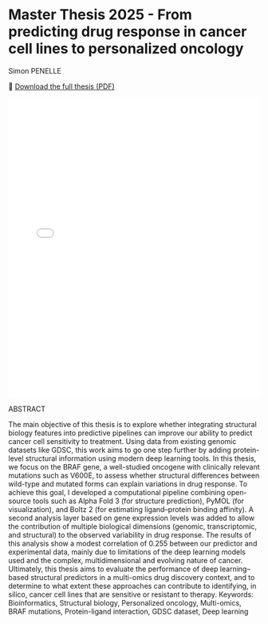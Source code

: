# Master Thesis 2025 - From predicting drug response in cancer cell lines to personalized oncology

Simon PENELLE

📄 [Download the full thesis (PDF)](penelle_master-thesis_2025.pdf)

<embed src="penelle_master-thesis_2025.pdf" type="application/pdf" width="100%" height="600px" />

ABSTRACT

The main objective of this thesis is to explore whether integrating structural biology
features into predictive pipelines can improve our ability to predict cancer cell
sensitivity to treatment. Using data from existing genomic datasets like GDSC, this
work aims to go one step further by adding protein-level structural information using
modern deep learning tools. In this thesis, we focus on the BRAF gene, a
well-studied oncogene with clinically relevant mutations such as V600E, to assess
whether structural differences between wild-type and mutated forms can explain
variations in drug response. To achieve this goal, I developed a computational
pipeline combining open-source tools such as Alpha Fold 3 (for structure prediction),
PyMOL (for visualization), and Boltz 2 (for estimating ligand–protein binding affinity).
A second analysis layer based on gene expression levels was added to allow the
contribution of multiple biological dimensions (genomic, transcriptomic, and
structural) to the observed variability in drug response. The results of this analysis
show a modest correlation of 0.255 between our predictor and experimental data,
mainly due to limitations of the deep learning models used and the complex,
multidimensional and evolving nature of cancer. Ultimately, this thesis aims to
evaluate the performance of deep learning–based structural predictors in a
multi-omics drug discovery context, and to determine to what extent these
approaches can contribute to identifying, in silico, cancer cell lines that are sensitive
or resistant to therapy.
Keywords: Bioinformatics, Structural biology, Personalized oncology, Multi-omics,
BRAF mutations, Protein-ligand interaction, GDSC dataset, Deep learning
